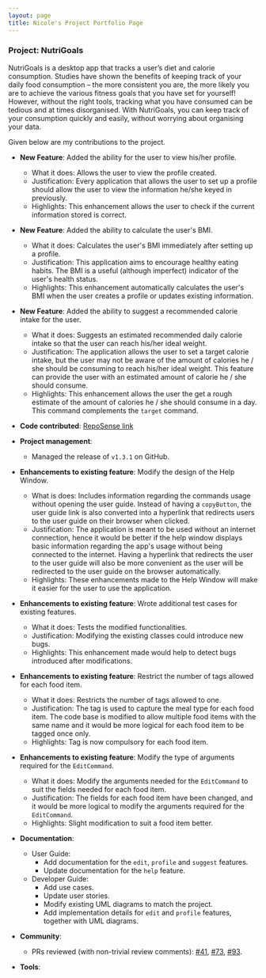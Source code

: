 ```yaml
---
layout: page
title: Nicole's Project Portfolio Page
---
```


### Project: NutriGoals

NutriGoals is a desktop app that tracks a user’s diet and calorie consumption. Studies have shown the benefits of keeping track of your daily food consumption – the more consistent you are, the more likely you are to achieve the various fitness goals that you have set for yourself! However, without the right tools, tracking what you have consumed can be tedious and at times disorganised. With NutriGoals, you can keep track of your consumption quickly and easily, without worrying about organising your data.

Given below are my contributions to the project.

* **New Feature**: Added the ability for the user to view his/her profile.
  * What it does: Allows the user to view the profile created.
  * Justification: Every application that allows the user to set up a profile should allow the user to view the information he/she keyed in previously.
  * Highlights: This enhancement allows the user to check if the current information stored is correct.

* **New Feature**: Added the ability to calculate the user's BMI.
  * What it does: Calculates the user's BMI immediately after setting up a profile.
  * Justification: This application aims to encourage healthy eating habits. The BMI is a useful (although imperfect) indicator of the user's health status.
  * Highlights: This enhancement automatically calculates the user's BMI when the user creates a profile or updates existing information.

* **New Feature**: Added the ability to suggest a recommended calorie intake for the user.
  * What it does: Suggests an estimated recommended daily calorie intake so that the user can reach his/her ideal weight.
  * Justification: The application allows the user to set a target calorie intake, but the user may not be aware of the amount of calories he / she should be consuming to reach his/her ideal weight. This feature can provide the user with an estimated amount of calorie he / she should consume.
  * Highlights: This enhancement allows the user the get a rough estimate of the amount of calories he / she should consume in a day. This command complements the `target` command.

* **Code contributed**: [RepoSense link](https://nus-cs2103-ay2223s1.github.io/tp-dashboard/?search=nicolelim02&sort=groupTitle&sortWithin=title&timeframe=commit&mergegroup=&groupSelect=groupByRepos&breakdown=true&checkedFileTypes=docs~functional-code~test-code~other&since=2022-09-16&tabOpen=true&tabType=zoom&zA=nicolelim02&zR=AY2223S1-CS2103T-T17-2%2Ftp%5Bmaster%5D&zACS=209.4038267875126&zS=2022-09-16&zFS=&zU=2022-10-21&zMG=false&zFTF=commit&zFGS=groupByRepos&zFR=false)

* **Project management**:
  * Managed the release of `v1.3.1` on GitHub.

* **Enhancements to existing feature**: Modify the design of the Help Window.
  * What is does: Includes information regarding the commands usage without opening the user guide. Instead of having a `copyButton`, the user guide link is also converted into a hyperlink that redirects users to the user guide on their browser when clicked.
  * Justification: The application is meant to be used without an internet connection, hence it would be better if the help window displays basic information regarding the app's usage without being connected to the internet. Having a hyperlink that redirects the user to the user guide will also be more convenient as the user will be redirected to the user guide on the browser automatically.
  * Highlights: These enhancements made to the Help Window will make it easier for the user to use the application.

* **Enhancements to existing feature**: Wrote additional test cases for existing features.
  * What it does: Tests the modified functionalities.
  * Justification: Modifying the existing classes could introduce new bugs.
  * Highlights: This enhancement made would help to detect bugs introduced after modifications.

* **Enhancements to existing feature**: Restrict the number of tags allowed for each food item.
  * What it does: Restricts the number of tags allowed to one.
  * Justification: The tag is used to capture the meal type for each food item. The code base is modified to allow multiple food items with the same name and it would be more logical for each food item to be tagged once only.
  * Highlights: Tag is now compulsory for each food item.

* **Enhancements to existing feature**: Modify the type of arguments required for the `EditCommand`.
  * What it does: Modify the arguments needed for the `EditCommand` to suit the fields needed for each food item.
  * Justification: The fields for each food item have been changed, and it would be more logical to modify the arguments required for the `EditCommand`.
  * Highlights: Slight modification to suit a food item better.

* **Documentation**:
    * User Guide:
      * Add documentation for the `edit`, `profile` and `suggest` features.
      * Update documentation for the `help` feature.
    * Developer Guide:
      * Add use cases.
      * Update user stories.
      * Modify existing UML diagrams to match the project.
      * Add implementation details for `edit` and `profile` features, together with UML diagrams.

* **Community**:
  * PRs reviewed (with non-trivial review comments): [\#41](https://github.com/AY2223S1-CS2103T-T17-2/tp/pull/41), [\#73](https://github.com/AY2223S1-CS2103T-T17-2/tp/pull/73), [\#93](https://github.com/AY2223S1-CS2103T-T17-2/tp/pull/93).

* **Tools**:
